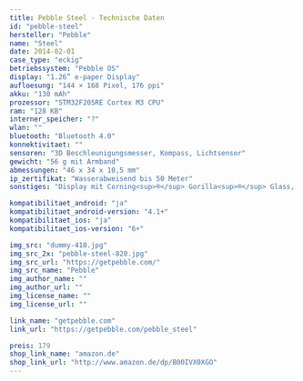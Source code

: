 ```yaml
---
title: Pebble Steel - Technische Daten
id: "pebble-steel"
hersteller: "Pebble"
name: "Steel"
date: 2014-02-01
case_type: "eckig"
betriebssystem: "Pebble OS"
display: "1.26” e-paper Display"
aufloesung: "144 × 168 Pixel, 176 ppi"
akku: "130 mAh"
prozessor: "STM32F205RE Cortex M3 CPU"
ram: "128 KB"
interner_speicher: "?"
wlan: ""
bluetooth: "Bluetooth 4.0"
konnektivitaet: ""
sensoren: "3D Beschleunigungsmesser, Kompass, Lichtsensor"
gewicht: "56 g mit Armband"
abmessungen: "46 x 34 x 10,5 mm"
ip_zertifikat: "Wasserabweisend bis 50 Meter"
sonstiges: "Display mit Corning<sup>®</sup> Gorilla<sup>®</sup> Glass, Display ist nicht Touch-fähig, 4 Tasten"

kompatibilitaet_android: "ja"
kompatibilitaet_android-version: "4.1+"
kompatibilitaet_ios: "ja"
kompatibilitaet_ios-version: "6+"

img_src: "dummy-410.jpg"
img_src_2x: "pebble-steel-820.jpg"
img_src_url: "https://getpebble.com/"
img_src_name: "Pebble"
img_author_name: ""
img_author_url: ""
img_license_name: ""
img_license_url: ""

link_name: "getpebble.com"
link_url: "https://getpebble.com/pebble_steel"

preis: 179
shop_link_name: "amazon.de"
shop_link_url: "http://www.amazon.de/dp/B00IVX0XGO"
---
```

